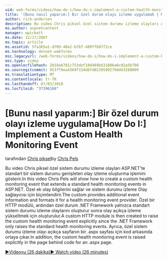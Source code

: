 ```yaml
---
uid: web-forms/videos/how-do-i/how-do-i-implement-a-custom-health-monitoring-event
title: '[Bunu nasıl yaparım:] Bir özel durum olayı izleme uygulamak | Microsoft Docs'
author: rick-anderson
description: Bu video Chris piksel özel sistem durumu izleme olayları ASP.NET'te standart bir sistem durumu genişleten olay izleme oluşturma işlemini gösterir. Özel pro...
ms.author: aspnetcontent
manager: wpickett
ms.date: 12/17/2007
ms.topic: article
ms.assetid: 5fa365a1-d709-40e2-b7bf-489ff687f2ce
ms.technology: dotnet-webforms
msc.legacyurl: /web-forms/videos/how-do-i/how-do-i-implement-a-custom-health-monitoring-event
msc.type: video
ms.openlocfilehash: 2818a6781c753def18d489bd31806a6c02a5b708
ms.sourcegitcommit: 953ff9ea4369f154d6fd0239599279ddd3280009
ms.translationtype: MT
ms.contentlocale: tr-TR
ms.lasthandoff: 07/03/2018
ms.locfileid: "37396168"
---
```

<a name="how-do-i-implement-a-custom-health-monitoring-event"></a><span data-ttu-id="d7f1e-104">[Bunu nasıl yaparım:] Bir özel durum olayı izleme uygulama</span><span class="sxs-lookup"><span data-stu-id="d7f1e-104">[How Do I:] Implement a Custom Health Monitoring Event</span></span>
====================
<span data-ttu-id="d7f1e-105">tarafından [Chris piksel](https://twitter.com/chrispels)</span><span class="sxs-lookup"><span data-stu-id="d7f1e-105">by [Chris Pels](https://twitter.com/chrispels)</span></span>

<span data-ttu-id="d7f1e-106">Bu video Chris piksel özel sistem durumu izleme olayları ASP.NET'te standart bir sistem durumu genişleten olay izleme oluşturma işlemini gösterir.</span><span class="sxs-lookup"><span data-stu-id="d7f1e-106">In this video Chris Pels will show how to create a custom health monitoring event that extends a standard health monitoring events in ASP.NET.</span></span> <span data-ttu-id="d7f1e-107">Özel ek olay bilgilerini sağlar ve sistem durumu izleme Olay sağlayıcısı için biçimlendirir.</span><span class="sxs-lookup"><span data-stu-id="d7f1e-107">The custom provides additional event information and formats it for a health monitoring event provider.</span></span> <span data-ttu-id="d7f1e-108">Özel bir HTTP modülü, ardından özel durum .NET Framework yalnızca standart sistem durumu izleme olaylarını oluşturur sonra olay açıkça izleme yükseltmek için oluşturulur.</span><span class="sxs-lookup"><span data-stu-id="d7f1e-108">A custom HTTP module is then created to raise the custom health monitoring event explicitly since the .NET Framework only raises the standard health monitoring events.</span></span> <span data-ttu-id="d7f1e-109">Ayrıca, özel sistem durumu izleme olayı açıkça sayfanın bir .aspx sayfası için kod arkasında ortaya çıkar.</span><span class="sxs-lookup"><span data-stu-id="d7f1e-109">In addition, the custom health monitoring event is raised explicitly in the page behind code for an .aspx page.</span></span>

[<span data-ttu-id="d7f1e-110">&#9654;Videoyu (26 dakika)</span><span class="sxs-lookup"><span data-stu-id="d7f1e-110">&#9654; Watch video (26 minutes)</span></span>](https://channel9.msdn.com/Blogs/ASP-NET-Site-Videos/how-do-i-implement-a-custom-health-monitoring-event)
